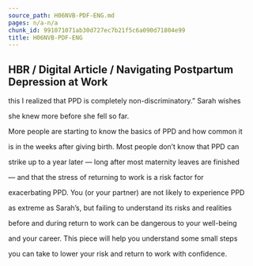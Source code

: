 ```yaml
---
source_path: H06NVB-PDF-ENG.md
pages: n/a-n/a
chunk_id: 991071071ab30d727ec7b21f5c6a090d71804e99
title: H06NVB-PDF-ENG
---
```

## HBR / Digital Article / Navigating Postpartum Depression at Work

this I realized that PPD is completely non-discriminatory.” Sarah wishes

she knew more before she fell so far.

More people are starting to know the basics of PPD and how common it

is in the weeks after giving birth. Most people don’t know that PPD can

strike up to a year later — long after most maternity leaves are finished

— and that the stress of returning to work is a risk factor for

exacerbating PPD. You (or your partner) are not likely to experience PPD

as extreme as Sarah’s, but failing to understand its risks and realities

before and during return to work can be dangerous to your well-being

and your career. This piece will help you understand some small steps

you can take to lower your risk and return to work with confidence.
